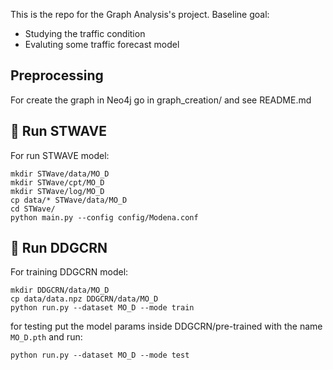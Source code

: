 This is the repo for the Graph Analysis's project. Baseline goal:

- Studying the traffic condition
- Evaluting some traffic forecast model

## Preprocessing

For create the graph in Neo4j go in graph_creation/ and see README.md

## 🚀 Run STWAVE

For run STWAVE model:

```
mkdir STWave/data/MO_D
mkdir STWave/cpt/MO_D
mkdir STWave/log/MO_D
cp data/* STWave/data/MO_D
cd STWave/
python main.py --config config/Modena.conf
```

## 🚀 Run DDGCRN

For training DDGCRN model:

```
mkdir DDGCRN/data/MO_D
cp data/data.npz DDGCRN/data/MO_D
python run.py --dataset MO_D --mode train
```

for testing put the model params inside DDGCRN/pre-trained with the name `MO_D.pth` and run:

```
python run.py --dataset MO_D --mode test
```
